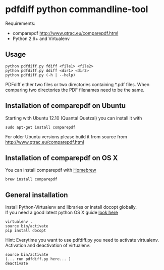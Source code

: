 pdfdiff python commandline-tool
================================

Requirements:  
- comparepdf http://www.qtrac.eu/comparepdf.html
- Python 2.6+ and Virtualenv

Usage
-----

    python pdfdiff.py fdiff <file1> <file2>
    python pdfdiff.py ddiff <dir1> <dir2>
    python pdfdiff.py (-h | --help)

PDFdiff either two files or two directories containing *.pdf files.
When comparing two directories the PDF filenames need to be the same.

Installation of comparepdf on Ubuntu
------------------------------------

Starting with Ubuntu 12.10 (Quantal Quetzal) you can install it with

    sudo apt-get install comparepdf

For older Ubuntu versions please build it from source from
http://www.qtrac.eu/comparepdf.html

Installation of comparepdf on OS X
----------------------------------

You can install comparepdf with [Homebrew](http://brew.sh/)

    brew install comparepdf

General installation
--------------------

Install Python-Virtualenv and libraries or install docopt globally.  
If you need a good latest python OS X guide [look here](http://hackercodex.com/guide/python-virtualenv-on-mac-osx-mountain-lion-10.8/)

    virtualenv .
    source bin/activate
    pip install docopt

Hint: Everytime you want to use pdfdiff.py you need to activate virtualenv.
Activation and deactivation of virtualenv:

    source bin/activate
    (... run pdfdiff.py here... )
    deactivate
